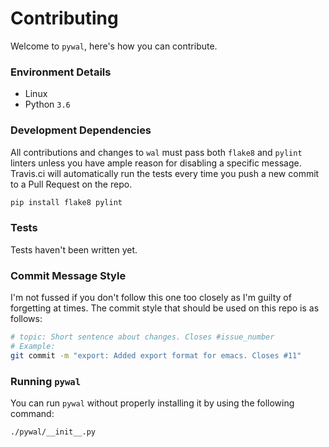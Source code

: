 # Contributing

Welcome to `pywal`, here's how you can contribute.


### Environment Details

- Linux
- Python `3.6`


### Development Dependencies

All contributions and changes to `wal` must pass both `flake8` and `pylint` linters unless you have ample reason for disabling a specific message. Travis.ci will automatically run the tests every time you push a new commit to a Pull Request on the repo.

```py
pip install flake8 pylint
```


### Tests

Tests haven't been written yet.


### Commit Message Style

I'm not fussed if you don't follow this one too closely as I'm guilty of forgetting at times. The commit style that should be used on this repo is as follows:

```sh
# topic: Short sentence about changes. Closes #issue_number
# Example:
git commit -m "export: Added export format for emacs. Closes #11"
```


### Running `pywal`

You can run `pywal` without properly installing it by using the following command:

```sh
./pywal/__init__.py
```

